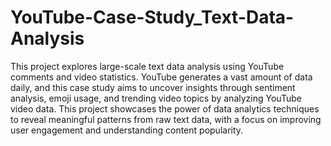# YouTube-Case-Study_Text-Data-Analysis
 This project explores large-scale text data analysis using YouTube comments and video statistics. YouTube generates a vast amount of data daily, and this case study aims to uncover insights through sentiment analysis, emoji usage, and trending video topics by analyzing YouTube video data. This project showcases the power of data analytics techniques to reveal meaningful patterns from raw text data, with a focus on improving user engagement and understanding content popularity.
